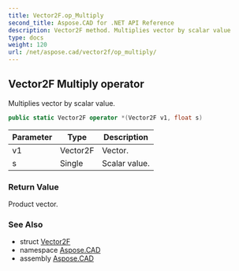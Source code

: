 ```yaml
---
title: Vector2F.op_Multiply
second_title: Aspose.CAD for .NET API Reference
description: Vector2F method. Multiplies vector by scalar value
type: docs
weight: 120
url: /net/aspose.cad/vector2f/op_multiply/
---
```

## Vector2F Multiply operator

Multiplies vector by scalar value.

```csharp
public static Vector2F operator *(Vector2F v1, float s)
```

| Parameter | Type | Description |
| --- | --- | --- |
| v1 | Vector2F | Vector. |
| s | Single | Scalar value. |

### Return Value

Product vector.

### See Also

* struct [Vector2F](../)
* namespace [Aspose.CAD](../../vector2f/)
* assembly [Aspose.CAD](../../../)


